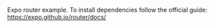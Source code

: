 Expo router example. To install dependencies follow the official guide: https://expo.github.io/router/docs/
